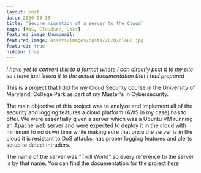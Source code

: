 ```yaml
---
layout: post
date: 2020-03-15
title: 'Secure migration of a server to the Cloud'
tags: [AWS, CloudSec, Docs]
featured_image_thumbnail:
featured_image: assets/images/posts/2020/cloud.jpg
featured: true
hidden: true
---
```


*I have yet to convert this to a format where I can directly post it to my site so I have just linked it to the actual documentation that I had prepared*

This is a project that I did for my Cloud Security course in the University of Maryland, College Park as part of my Master's in Cybersecurity.

The main objective of this project was to analyze and implement all of the security and logging features a cloud platform (AWS in my case) has to offer. We were essentially given a server which was a Ubuntu VM running an Apache web server and were expected to deploy it in the cloud with minimum to no down time while making sure that once the server is in the cloud it is resistant to DoS attacks, has proper logging features and alerts setup to detect intruders.

The name of the server was "Troll World" so every reference to the server is by that name. You can find the documentation for the project [here](https://drive.google.com/file/d/1drelRMB746n8cgOpcj7xA9hU1Ud6hV8X/view?usp=sharing)